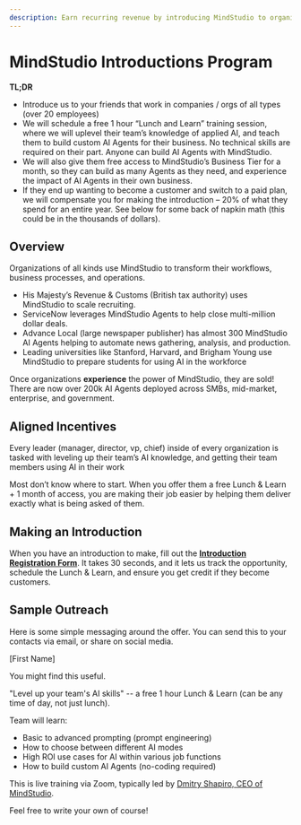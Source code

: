 ```yaml
---
description: Earn recurring revenue by introducing MindStudio to organizations.
---
```


# MindStudio Introductions Program

**TL;DR**

* Introduce us to your friends that work in companies / orgs of all types (over 20 employees)
* We will schedule a free 1 hour “Lunch and Learn” training session, where we will uplevel their team’s knowledge of applied AI, and teach them to build custom AI Agents for their business. No technical skills are required on their part. Anyone can build AI Agents with MindStudio.
* We will also give them free access to MindStudio’s Business Tier for a month, so they can build as many Agents as they need, and experience the impact of AI Agents in their own business.
* If they end up wanting to become a customer and switch to a paid plan, we will compensate you for making the introduction – 20% of what they spend for an entire year. See below for some back of napkin math (this could be in the thousands of dollars).

## Overview

Organizations of all kinds use MindStudio to transform their workflows, business processes, and operations.

* His Majesty’s Revenue & Customs (British tax authority) uses MindStudio to scale recruiting.
* ServiceNow leverages MindStudio Agents to help close multi-million dollar deals.
* Advance Local (large newspaper publisher) has almost 300 MindStudio AI Agents helping to automate news gathering, analysis, and production.
* Leading universities like Stanford, Harvard, and Brigham Young use MindStudio to prepare students for using AI in the workforce

Once organizations **experience** the power of MindStudio, they are sold! There are now over 200k AI Agents deployed across SMBs, mid-market, enterprise, and government.

## Aligned Incentives

Every leader (manager, director, vp, chief) inside of every organization is tasked with leveling up their team’s AI knowledge, and getting their team members using AI in their work

Most don’t know where to start. When you offer them a free Lunch & Learn + 1 month of access, you are making their job easier by helping them deliver exactly what is being asked of them.

## Making an Introduction

When you have an introduction to make, fill out the [**Introduction Registration Form**](https://docs.google.com/forms/d/e/1FAIpQLSecK9IqWXPmUn28ZUdG0lWBnxlud_b2tjuzaPzdsvfen46vnQ/viewform?usp=header). It takes 30 seconds, and it lets us track the opportunity, schedule the Lunch & Learn, and ensure you get credit if they become customers.

## Sample Outreach

Here is some simple messaging around the offer. You can send this to your contacts via email, or share on social media.&#x20;

\[First Name]

You might find this useful.

"Level up your team's AI skills" -- a free 1 hour Lunch & Learn (can be any time of day, not just lunch).

Team will learn:

* Basic to advanced prompting (prompt engineering)
* How to choose between different AI modes
* High ROI use cases for AI within various job functions
* How to build custom AI Agents  (no-coding required)

This is live training via Zoom, typically led by [Dmitry Shapiro, CEO of MindStudio](https://www.linkedin.com/in/dmitry-shapiro-a2b1/).

Feel free to write your own of course!
